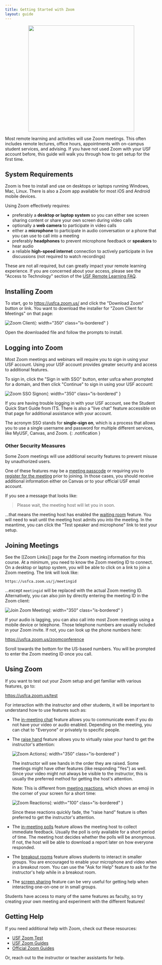 ```yaml
---
title: Getting Started with Zoom
layout: guide
---
```


<p align="center"><img src="/images/zoomlogo.png" width="350"/></p>

Most remote learning and activities will use Zoom meetings. This often includes remote lectures, office hours, appointments with on-campus student services, and advising. If you have not used Zoom with your USF account before, this guide will walk you through how to get setup for the first time.

## System Requirements

Zoom is free to install and use on desktops or laptops running Windows, Mac, Linux. There is also a Zoom app available for most iOS and Android mobile devices.

Using Zoom effectively requires:

  - preferably a **desktop or laptop system** so you can either see screen sharing content or share your own screen during video calls
  - optionally a **web camera** to participate in video calls
  - either a **microphone** to participate in audio conversation or a phone that you can use to call into a meeting
  - preferably **headphones** to prevent microphone feedback or **speakers** to hear audio
  - a reliable **high-speed internet** connection to actively participate in live discussions (not required to watch recordings)

These are not all required, but can greatly impact your remote learning experience. If you are concerned about your access, please see the "Access to Technology" section of the [USF Remote Learning FAQ](https://myusf.usfca.edu/covid/remote/students/faq).

## Installing Zoom

To start, go to <https://usfca.zoom.us/> and click the "Download Zoom" button or link. You want to download the installer for "Zoom Client for Meetings" on that page:

![Zoom Client](/images/zoomclient.png){: width="350" class="is-bordered" }

Open the downloaded file and follow the prompts to install.

## Logging into Zoom

Most Zoom meetings and webinars will require you to sign in using your USF account. Using your USF account provides greater security and access to additional features.

To sign in, click the "Sign in with SSO" button, enter usfca when prompted for a domain, and then click "Continue" to sign in using your USF account:

![Zoom SSO Signon](/images/zoomsignin.gif){: width="350" class="is-bordered" }

If you are having trouble logging in with your USF account, see the Student Quick Start Guide from ITS. There is also a "live chat" feature accessible on that page for additional assistance with your account.

<i class="fas fa-info-circle"></i>
The acronym SSO stands for **single-sign on**, which is a process that allows you to use a single username and password for multiple different services, like MyUSF, Canvas, and Zoom.
{: .notification }

### Other Security Measures

Some Zoom meetings will use additional security features to prevent misuse by unauthorized users.

One of these features may be a [meeting passcode](https://support.zoom.us/hc/en-us/articles/360033559832-Meeting-and-webinar-passcodes) or requiring you to [register for the meeting](https://support.zoom.us/hc/en-us/articles/211579443-Setting-up-registration-for-a-meeting) prior to joining. In those cases, you should receive additional information either on Canvas or to your official USF email account.

If you see a message that looks like:

  > Please wait, the meeting host will let you in soon.

...that means the meeting host has enabled the [waiting room](https://support.zoom.us/hc/en-us/articles/115000332726-Waiting-Room) feature. You will need to wait until the meeting host admits you into the meeting. In the meantime, you can click the "Test speaker and microphone" link to test your setup.

## Joining Meetings

See the [[Zoom Links]] page for the Zoom meeting information for this course. At a minimum, you need to know the Zoom meeting ID to connect. On a desktop or laptop system, you will be able to click on a link to join a Zoom meeting. The link will look like:

```
https://usfca.zoom.us/j/meetingid
```

...except `meetingid` will be replaced with the actual Zoom meeting ID. Alternatively, you can also join by directly entering the meeting ID in the Zoom client:

![Join Zoom Meeting](/images/zoomjoin.png){: width="350" class="is-bordered" }

If your audio is lagging, you can also call into most Zoom meetings using a mobile device or telephone. Those telephone numbers are usually included in your Zoom invite. If not, you can look up the phone numbers here:

<https://usfca.zoom.us/zoomconference>

Scroll towards the bottom for the US-based numbers. You will be prompted to enter the Zoom meeting ID once you call.

## Using Zoom

If you want to test out your Zoom setup and get familiar with various features, go to:

<https://usfca.zoom.us/test>

For interaction with the instructor and other students, it will be important to understand how to use features such as:

  - The [in-meeting chat](https://support.zoom.us/hc/en-us/articles/203650445-In-Meeting-Chat) feature allows you to communicate even if you do not have your video or audio enabled. Depending on the meeting, you can chat to "Everyone" or privately to specific people.

  - The [raise hand](https://support.zoom.us/hc/en-us/articles/200941109-Attendee-Controls-in-a-Meeting) feature allows you to virtually raise your hand to get the instructor's attention:

      ![Zoom Actions](/images/zoomactions.png){: width="350" class="is-bordered" }

      The instructor will see hands in the order they are raised. Some meetings might have other features (like responding "Yes") as well. Since your video might not always be visible to the instructor, this is usually the preferred method for getting the host's attention.

      Note: This is different from [meeting reactions](https://support.zoom.us/hc/en-us/articles/360038311212-Meeting-reactions), which shows an emoji in the corner of your screen for a short time:

      ![Zoom Reactions](/images/zoomreactions.png){: width="100" class="is-bordered" }

      Since these reactions quickly fade, the "raise hand" feature is often preferred to get the instructor's attention.

  - The [in-meeting polls](https://support.zoom.us/hc/en-us/articles/213756303-Polling-for-Meetings) feature allows the meeting host to collect immediate feedback. Usually the poll is only available for a short period of time. The meeting host decides whether the polls will be anonymous. If not, the host will be able to download a report later on how everyone responded.

  - The [breakout rooms](https://support.zoom.us/hc/en-us/articles/115005769646-Participating-in-Breakout-Rooms) feature allows students to interact in smaller groups. You are encouraged to enable your microphone and video when in a breakout room. You can use the "Ask for Help" feature to ask for the instructor's help while in a breakout room.

  - The [screen sharing](https://support.zoom.us/hc/en-us/articles/201362153-How-Do-I-Share-My-Screen-) feature can be very useful for getting help when interacting one-on-one or in small groups.

Students have access to many of the same features as faculty, so try creating your own meeting and experiment with the different features!

## Getting Help

If you need additional help with Zoom, check out these resources:

  - [USF Zoom Test](https://usfca.zoom.us/test)
  - [USF Zoom Guides](https://myusf.usfca.edu/ets/educational-technologies/zoom)
  - [Official Zoom Guides](https://support.zoom.us/hc/en-us)

Or, reach out to the instructor or teacher assistants for help.
